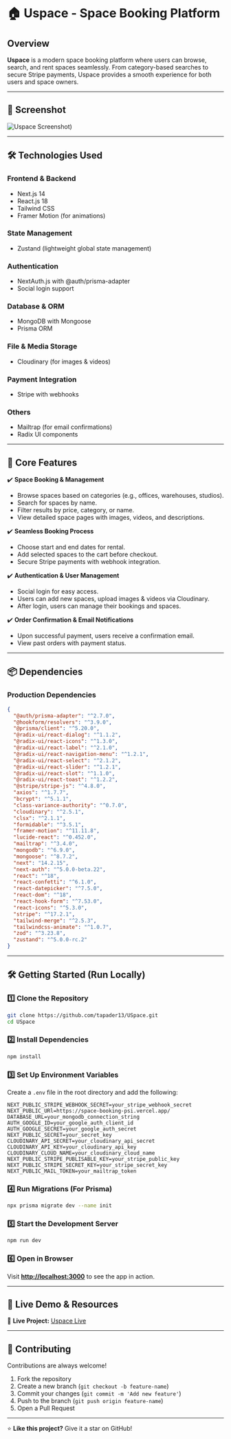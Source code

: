 # 🏠 Uspace - Space Booking Platform

## Overview  
**Uspace** is a modern space booking platform where users can browse, search, and rent spaces seamlessly. From category-based searches to secure Stripe payments, Uspace provides a smooth experience for both users and space owners.

---

## 📸 Screenshot  
![Uspace Screenshot](https://i.postimg.cc/D08W0pSH/Screenshot-2025-02-05-022319.png)) 

---

## 🛠️ Technologies Used  

### **Frontend & Backend**  
- Next.js 14  
- React.js 18  
- Tailwind CSS  
- Framer Motion (for animations)  

### **State Management**  
- Zustand (lightweight global state management)  

### **Authentication**  
- NextAuth.js with @auth/prisma-adapter  
- Social login support  

### **Database & ORM**  
- MongoDB with Mongoose  
- Prisma ORM  

### **File & Media Storage**  
- Cloudinary (for images & videos)  

### **Payment Integration**  
- Stripe with webhooks  

### **Others**  
- Mailtrap (for email confirmations)  
- Radix UI components  

---

## 🚀 Core Features  

✔️ **Space Booking & Management**  
- Browse spaces based on categories (e.g., offices, warehouses, studios).  
- Search for spaces by name.  
- Filter results by price, category, or name.  
- View detailed space pages with images, videos, and descriptions.  

✔️ **Seamless Booking Process**  
- Choose start and end dates for rental.  
- Add selected spaces to the cart before checkout.  
- Secure Stripe payments with webhook integration.  

✔️ **Authentication & User Management**  
- Social login for easy access.  
- Users can add new spaces, upload images & videos via Cloudinary.  
- After login, users can manage their bookings and spaces.  

✔️ **Order Confirmation & Email Notifications**  
- Upon successful payment, users receive a confirmation email.  
- View past orders with payment status.  

---

## 📦 Dependencies  

### **Production Dependencies**  
```json
{
  "@auth/prisma-adapter": "^2.7.0",
  "@hookform/resolvers": "^3.9.0",
  "@prisma/client": "^5.20.0",
  "@radix-ui/react-dialog": "^1.1.2",
  "@radix-ui/react-icons": "^1.3.0",
  "@radix-ui/react-label": "^2.1.0",
  "@radix-ui/react-navigation-menu": "^1.2.1",
  "@radix-ui/react-select": "^2.1.2",
  "@radix-ui/react-slider": "^1.2.1",
  "@radix-ui/react-slot": "^1.1.0",
  "@radix-ui/react-toast": "^1.2.2",
  "@stripe/stripe-js": "^4.8.0",
  "axios": "^1.7.7",
  "bcrypt": "^5.1.1",
  "class-variance-authority": "^0.7.0",
  "cloudinary": "^2.5.1",
  "clsx": "^2.1.1",
  "formidable": "^3.5.1",
  "framer-motion": "^11.11.8",
  "lucide-react": "^0.452.0",
  "mailtrap": "^3.4.0",
  "mongodb": "^6.9.0",
  "mongoose": "^8.7.2",
  "next": "14.2.15",
  "next-auth": "^5.0.0-beta.22",
  "react": "^18",
  "react-confetti": "^6.1.0",
  "react-datepicker": "^7.5.0",
  "react-dom": "^18",
  "react-hook-form": "^7.53.0",
  "react-icons": "^5.3.0",
  "stripe": "^17.2.1",
  "tailwind-merge": "^2.5.3",
  "tailwindcss-animate": "^1.0.7",
  "zod": "^3.23.8",
  "zustand": "^5.0.0-rc.2"
}
```

---

## 🛠️ Getting Started (Run Locally)  

### 1️⃣ Clone the Repository  
```sh
git clone https://github.com/tapader13/USpace.git
cd USpace
```

### 2️⃣ Install Dependencies  
```sh
npm install
```

### 3️⃣ Set Up Environment Variables  
Create a `.env` file in the root directory and add the following:  
```env
NEXT_PUBLIC_STRIPE_WEBHOOK_SECRET=your_stripe_webhook_secret
NEXT_PUBLIC_URl=https://space-booking-psi.vercel.app/
DATABASE_URL=your_mongodb_connection_string
AUTH_GOOGLE_ID=your_google_auth_client_id
AUTH_GOOGLE_SECRET=your_google_auth_secret
NEXT_PUBLIC_SECRET=your_secret_key
CLOUDINARY_API_SECRET=your_cloudinary_api_secret
CLOUDINARY_API_KEY=your_cloudinary_api_key
CLOUDINARY_CLOUD_NAME=your_cloudinary_cloud_name
NEXT_PUBLIC_STRIPE_PUBLISABLE_KEY=your_stripe_public_key
NEXT_PUBLIC_STRIPE_SECRET_KEY=your_stripe_secret_key
NEXT_PUBLIC_MAIL_TOKEN=your_mailtrap_token
```

### 4️⃣ Run Migrations (For Prisma)  
```sh
npx prisma migrate dev --name init
```

### 5️⃣ Start the Development Server  
```sh
npm run dev
```

### 6️⃣ Open in Browser  
Visit **[http://localhost:3000](http://localhost:3000)** to see the app in action.

---

## 🔗 Live Demo & Resources  
🚀 **Live Project:** [Uspace Live](https://space-booking-psi.vercel.app/)

---

## 🤝 Contributing  
Contributions are always welcome!  

1. Fork the repository  
2. Create a new branch (`git checkout -b feature-name`)  
3. Commit your changes (`git commit -m 'Add new feature'`)  
4. Push to the branch (`git push origin feature-name`)  
5. Open a Pull Request  

---

⭐ **Like this project?** Give it a star on GitHub!  

